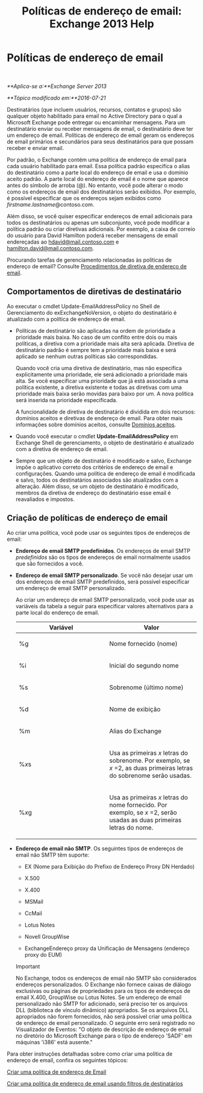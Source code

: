 ﻿---
title: 'Políticas de endereço de email: Exchange 2013 Help'
TOCTitle: Políticas de endereço de email
ms:assetid: b63b63bb-6faf-4337-8441-50bc64b49bb8
ms:mtpsurl: https://technet.microsoft.com/pt-br/library/Bb232171(v=EXCHG.150)
ms:contentKeyID: 50486463
ms.date: 05/22/2018
mtps_version: v=EXCHG.150
ms.translationtype: MT
---

# Políticas de endereço de email

 

_**Aplica-se a:**Exchange Server 2013_

_**Tópico modificado em:**2016-07-21_

Destinatários (que incluem usuários, recursos, contatos e grupos) são qualquer objeto habilitado para email no Active Directory para o qual a Microsoft Exchange pode entregar ou encaminhar mensagens. Para um destinatário enviar ou receber mensagens de email, o destinatário deve ter um endereço de email. Políticas de endereço de email geram os endereços de email primários e secundários para seus destinatários para que possam receber e enviar email.

Por padrão, o Exchange contém uma política de endereço de email para cada usuário habilitado para email. Essa política padrão especifica o alias do destinatário como a parte local do endereço de email e usa o domínio aceito padrão. A parte local do endereço de email é o nome que aparece antes do símbolo de arroba (@). No entanto, você pode alterar o modo como os endereços de email dos destinatários serão exibidos. Por exemplo, é possível especificar que os endereços sejam exibidos como *firstname*.*lastname*@contoso.com.

Além disso, se você quiser especificar endereços de email adicionais para todos os destinatários ou apenas um subconjunto, você pode modificar a política padrão ou criar diretivas adicionais. Por exemplo, a caixa de correio do usuário para David Hamilton poderá receber mensagens de email endereçadas ao hdavid@mail.contoso.com e hamilton.david@mail.contoso.com.

Procurando tarefas de gerenciamento relacionadas às políticas de endereço de email? Consulte [Procedimentos de diretiva de endereço de email](email-address-policy-procedures-exchange-2013-help.md).

## Comportamentos de diretivas de destinatário

Ao executar o cmdlet Update-EmailAddressPolicy no Shell de Gerenciamento do exExchangeNoVersion, o objeto do destinatário é atualizado com a política de endereço de email.

  - Políticas de destinatário são aplicadas na ordem de prioridade a prioridade mais baixa. No caso de um conflito entre dois ou mais políticas, a diretiva com a prioridade mais alta será aplicada. Diretiva de destinatário padrão é sempre tem a prioridade mais baixa e será aplicado se nenhum outras políticas são correspondidas.
    
    Quando você cria uma diretiva de destinatário, mas não especifica explicitamente uma prioridade, ele será adicionado a prioridade mais alta. Se você especificar uma prioridade que já está associada a uma política existente, a diretiva existente e todas as diretivas com uma prioridade mais baixa serão movidas para baixo por um. A nova política será inserida na prioridade especificada.
    
    A funcionalidade de diretiva de destinatário é dividida em dois recursos: domínios aceitos e diretivas de endereço de email. Para obter mais informações sobre domínios aceitos, consulte [Domínios aceitos](accepted-domains-exchange-2013-help.md).

  - Quando você executar o cmdlet **Update-EmailAddressPolicy** em Exchange Shell de gerenciamento, o objeto de destinatário é atualizado com a diretiva de endereço de email.

  - Sempre que um objeto de destinatário é modificado e salvo, Exchange impõe o aplicativo correto dos critérios de endereço de email e configurações. Quando uma política de endereço de email é modificada e salvo, todos os destinatários associados são atualizados com a alteração. Além disso, se um objeto de destinatário é modificado, membros da diretiva de endereço do destinatário esse email é reavaliados e impostos.

## Criação de políticas de endereço de email

Ao criar uma política, você pode usar os seguintes tipos de endereços de email:

  - **Endereço de email SMTP predefinidos**. Os endereços de email SMTP *predefinidos* são os tipos de endereços de email normalmente usados que são fornecidos a você.

  - **Endereço de email SMTP personalizado**. Se você não desejar usar um dos endereços de email SMTP predefinidos, será possível especificar um endereço de email SMTP personalizado.
    
    Ao criar um endereço de email SMTP personalizado, você pode usar as variáveis da tabela a seguir para especificar valores alternativos para a parte local do endereço de email.
    
    
    <table>
    <colgroup>
    <col style="width: 50%" />
    <col style="width: 50%" />
    </colgroup>
    <thead>
    <tr class="header">
    <th>Variável</th>
    <th>Valor</th>
    </tr>
    </thead>
    <tbody>
    <tr class="odd">
    <td><p>%g</p></td>
    <td><p>Nome fornecido (nome)</p></td>
    </tr>
    <tr class="even">
    <td><p>%i</p></td>
    <td><p>Inicial do segundo nome</p></td>
    </tr>
    <tr class="odd">
    <td><p>%s</p></td>
    <td><p>Sobrenome (último nome)</p></td>
    </tr>
    <tr class="even">
    <td><p>%d</p></td>
    <td><p>Nome de exibição</p></td>
    </tr>
    <tr class="odd">
    <td><p>%m</p></td>
    <td><p>Alias do Exchange</p></td>
    </tr>
    <tr class="even">
    <td><p>%<em>x</em>s</p></td>
    <td><p>Usa as primeiras <em>x</em> letras do sobrenome. Por exemplo, se <em>x</em> =2, as duas primeiras letras do sobrenome serão usadas.</p></td>
    </tr>
    <tr class="odd">
    <td><p>%<em>x</em>g</p></td>
    <td><p>Usa as primeiras <em>x</em> letras do nome fornecido. Por exemplo, se <em>x</em> =2, serão usadas as duas primeiras letras do nome.</p></td>
    </tr>
    </tbody>
    </table>


  - **Endereço de email não SMTP**. Os seguintes tipos de endereços de email não SMTP têm suporte:
    
      - EX (Nome para Exibição do Prefixo de Endereço Proxy DN Herdado)
    
      - X.500
    
      - X.400
    
      - MSMail
    
      - CcMail
    
      - Lotus Notes
    
      - Novell GroupWise
    
      - ExchangeEndereço proxy da Unificação de Mensagens (endereço proxy do EUM)
    

    > [!IMPORTANT]
    > No Exchange, todos os endereços de email não SMTP são considerados endereços personalizados. O Exchange não fornece caixas de diálogo exclusivas ou páginas de propriedades para os tipos de endereços de email X.400, GroupWise ou Lotus Notes. Se um endereço de email personalizado não SMTP for adicionado, será preciso ter os arquivos DLL (biblioteca de vínculo dinâmico) apropriados. Se os arquivos DLL apropriados não forem fornecidos, não será possível criar uma política de endereço de email personalizado. O seguinte erro será registrado no Visualizador de Eventos: "O objeto de descrição de endereço de email no diretório do Microsoft Exchange para o tipo de endereço 'SADF' em máquinas 'i386' está ausente."



Para obter instruções detalhadas sobre como criar uma política de endereço de email, confira os seguintes tópicos:

[Criar uma política de endereço de Email](create-an-email-address-policy-exchange-2013-help.md)

[Criar uma política de endereço de email usando filtros de destinatários](create-an-email-address-policy-by-using-recipient-filters-exchange-2013-help.md)

